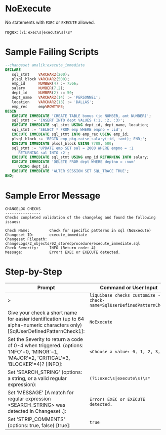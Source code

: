 # NoExecute

No statements with `EXEC` or `EXECUTE` allowed. 

regex: `(?i:exec\s|execute\s)\s*`

# Sample Failing Scripts
``` sql
--changeset amalik:execute_immediate
DECLARE
   sql_stmt    VARCHAR2(200);
   plsql_block VARCHAR2(500);
   emp_id      NUMBER(4) := 7566;
   salary      NUMBER(7,2);
   dept_id     NUMBER(2) := 50;
   dept_name   VARCHAR2(14) := 'PERSONNEL';
   location    VARCHAR2(13) := 'DALLAS';
   emp_rec     emp%ROWTYPE;
BEGIN
   EXECUTE IMMEDIATE 'CREATE TABLE bonus (id NUMBER, amt NUMBER)';
   sql_stmt := 'INSERT INTO dept VALUES (:1, :2, :3)';
   EXECUTE IMMEDIATE sql_stmt USING dept_id, dept_name, location;
   sql_stmt := 'SELECT * FROM emp WHERE empno = :id';
   EXECUTE IMMEDIATE sql_stmt INTO emp_rec USING emp_id;
   plsql_block := 'BEGIN emp_pkg.raise_salary(:id, :amt); END;';
   EXECUTE IMMEDIATE plsql_block USING 7788, 500;
   sql_stmt := 'UPDATE emp SET sal = 2000 WHERE empno = :1
      RETURNING sal INTO :2';
   EXECUTE IMMEDIATE sql_stmt USING emp_id RETURNING INTO salary;
   EXECUTE IMMEDIATE 'DELETE FROM dept WHERE deptno = :num'
      USING dept_id;
   EXECUTE IMMEDIATE 'ALTER SESSION SET SQL_TRACE TRUE';
END;
```

# Sample Error Message
```
CHANGELOG CHECKS
----------------
Checks completed validation of the changelog and found the following issues:

Check Name:         Check for specific patterns in sql (NoExecute)
Changeset ID:       execute_immediate
Changeset Filepath: changeLogs/2_objects/02_storedprocedure/execute_immediate.sql
Check Severity:     INFO (Return code: 4)
Message:            Error! EXEC or EXECUTE detected.
```

# Step-by-Step
| Prompt | Command or User Input |
| ------ | ----------------------|
| > | `liquibase checks customize --check-name=SqlUserDefinedPatternCheck` |
| Give your check a short name for easier identification (up to 64 alpha-numeric characters only) [SqlUserDefinedPatternCheck1]: | `NoExecute` |
| Set the Severity to return a code of 0-4 when triggered. (options: 'INFO'=0, 'MINOR'=1, 'MAJOR'=2, 'CRITICAL'=3, 'BLOCKER'=4)? [INFO]: | `<Choose a value: 0, 1, 2, 3, 4>` |
| Set 'SEARCH_STRING' (options: a string, or a valid regular expression): | `(?i:exec\s\|execute\s)\s*` |
| Set 'MESSAGE' [A match for regular expression <SEARCH_STRING> was detected in Changeset <CHANGESET>.]: | `Error! EXEC or EXECUTE detected.` |
| Set 'STRIP_COMMENTS' (options: true, false) [true]: | `true` |
